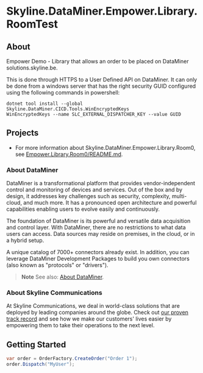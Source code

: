 # Skyline.DataMiner.Empower.Library.RoomTest

## About

Empower Demo - Library that allows an order to be placed on DataMiner solutions.skyline.be.

This is done through HTTPS to a User Defined API on DataMiner.
It can only be done from a windows server that has the right security GUID configured using the following commands in powershell:

```
dotnet tool install --global Skyline.DataMiner.CICD.Tools.WinEncryptedKeys
WinEncryptedKeys --name SLC_EXTERNAL_DISPATCHER_KEY --value GUID
```

## Projects

* For more information about Skyline.DataMiner.Empower.Library.Room0, see [Empower.Library.Room0/README.md](Empower.Library.Room0/README.md).

### About DataMiner

DataMiner is a transformational platform that provides vendor-independent control and monitoring of devices and services. Out of the box and by design, it addresses key challenges such as security, complexity, multi-cloud, and much more. It has a pronounced open architecture and powerful capabilities enabling users to evolve easily and continuously.

The foundation of DataMiner is its powerful and versatile data acquisition and control layer. With DataMiner, there are no restrictions to what data users can access. Data sources may reside on premises, in the cloud, or in a hybrid setup.

A unique catalog of 7000+ connectors already exist. In addition, you can leverage DataMiner Development Packages to build you own connectors (also known as "protocols" or "drivers").

> **Note**
> See also: [About DataMiner](https://aka.dataminer.services/about-dataminer).

### About Skyline Communications

At Skyline Communications, we deal in world-class solutions that are deployed by leading companies around the globe. Check out [our proven track record](https://aka.dataminer.services/about-skyline) and see how we make our customers' lives easier by empowering them to take their operations to the next level.

## Getting Started

``` csharp
var order = OrderFactory.CreateOrder("Order 1");
order.Dispatch("MyUser");
```
